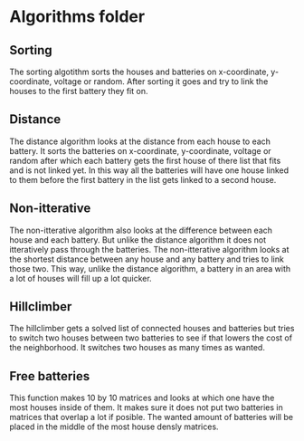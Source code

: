 # Algorithms folder

## Sorting

The sorting algotithm sorts the houses and batteries on x-coordinate, y-coordinate, voltage or random.
After sorting it goes and try to link the houses to the first battery they fit on.

## Distance

The distance algorithm looks at the distance from each house to each battery. 
It sorts the batteries on x-coordinate, y-coordinate, voltage or random after which each battery gets the first house of there list that fits and is not linked yet.
In this way all the batteries will have one house linked to them before the first battery in the list gets linked to a second house.

## Non-itterative

The non-itterative algorithm also looks at the difference between each house and each battery.
But unlike the distance algorithm it does not itteratively pass through the batteries.
The non-itterative algorithm looks at the shortest distance between any house and any battery and tries to link those two. 
This way, unlike the distance algorithm, a battery in an area with a lot of houses will fill up a lot quicker.

## Hillclimber

The hillclimber gets a solved list of connected houses and batteries but tries to switch two houses between two batteries to see if that lowers the cost of the neighborhood.
It switches two houses as many times as wanted.


## Free batteries

This function makes 10 by 10 matrices and looks at which one have the most houses inside of them. 
It makes sure it does not put two batteries in matrices that overlap a lot if posible.
The wanted amount of batteries will be placed in the middle of the most house densly matrices.
